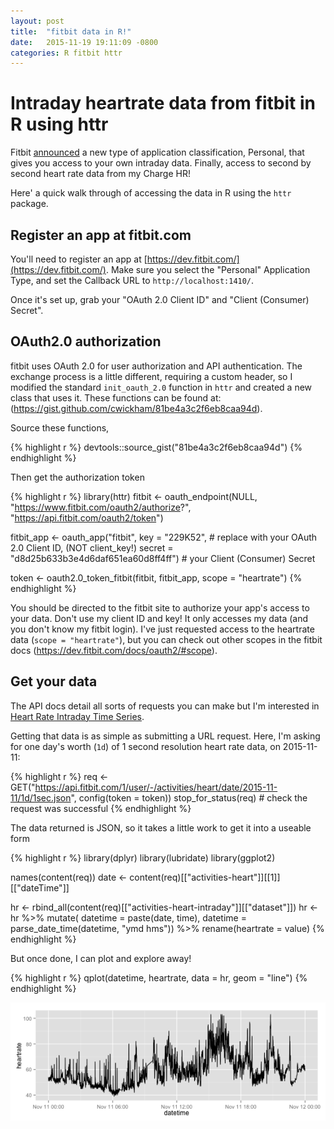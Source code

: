 ```yaml
---
layout: post
title:  "fitbit data in R!"
date:   2015-11-19 19:11:09 -0800
categories: R fitbit httr
---
```




# Intraday heartrate data from fitbit in R using httr

Fitbit [announced](https://community.fitbit.com/t5/Web-API/Intraday-data-now-immediately-available-to-personal-apps/m-p/1014524#U1014524) a new type of application classification, Personal, that gives you access to your own intraday data.  Finally, access to second by second heart rate data from my Charge HR!
  
Here' a quick walk through of accessing the data in R using the `httr` package.
  
## Register an app at fitbit.com 
  
You'll need to register an app at [https://dev.fitbit.com/](https://dev.fitbit.com/).  Make sure you select the "Personal" Application Type, and set the Callback URL to `http://localhost:1410/`.

Once it's set up, grab your "OAuth 2.0 Client ID" and "Client (Consumer) Secret".

## OAuth2.0 authorization

fitbit uses OAuth 2.0 for user authorization and API authentication.  The exchange process is a little different, requiring a custom header, so I modified the standard `init_oauth_2.0` function in `httr` and created a new class that uses it.  These functions can be found at: (https://gist.github.com/cwickham/81be4a3c2f6eb8caa94d).

Source these functions,

{% highlight r %}
devtools::source_gist("81be4a3c2f6eb8caa94d")
{% endhighlight %}

Then get the authorization token

{% highlight r %}
library(httr)
fitbit <- oauth_endpoint(NULL, "https://www.fitbit.com/oauth2/authorize?",
  "https://api.fitbit.com/oauth2/token")

fitbit_app <- oauth_app("fitbit", 
  key = "229K52",  # replace with your OAuth 2.0 Client ID, (NOT client_key!)
  secret = "d8d25b633b3e4d6daf651ea60d8ff4ff") # your Client (Consumer) Secret

token <- oauth2.0_token_fitbit(fitbit, fitbit_app, 
  scope = "heartrate")
{% endhighlight %}

You should be directed to the fitbit site to authorize your app's access to your data.  Don't use my client ID and key!  It only accesses my data (and you don't know my fitbit login).   I've just requested access to the heartrate data (`scope = "heartrate"`), but you can check out other scopes in the fitbit docs (https://dev.fitbit.com/docs/oauth2/#scope).

## Get your data

The API docs detail all sorts of requests you can make but I'm interested in [Heart Rate Intraday Time Series](https://dev.fitbit.com/docs/heart-rate/#get-heart-rate-intraday-time-series).  

Getting that data is as simple as submitting a URL request.  Here, I'm asking for one day's worth (`1d`) of 1 second resolution heart rate data, on 2015-11-11:

{% highlight r %}
req <- GET("https://api.fitbit.com/1/user/-/activities/heart/date/2015-11-11/1d/1sec.json", 
  config(token = token))
stop_for_status(req) # check the request was successful
{% endhighlight %}


The data returned is JSON, so it takes a little work to get it into a useable form

{% highlight r %}
library(dplyr)
library(lubridate)
library(ggplot2)

names(content(req))
date <- content(req)[["activities-heart"]][[1]][["dateTime"]]

hr <- rbind_all(content(req)[["activities-heart-intraday"]][["dataset"]])
hr <- hr %>% 
  mutate(
    datetime = paste(date, time),
    datetime = parse_date_time(datetime, "ymd hms")) %>%
  rename(heartrate = value)
{% endhighlight %}

But once done, I can plot and explore away!

{% highlight r %}
qplot(datetime, heartrate, data = hr, geom = "line")
{% endhighlight %}

![plot of chunk unnamed-chunk-7](/images/2015-11-20-fitbit-data-in-R/unnamed-chunk-7-1.png) 
